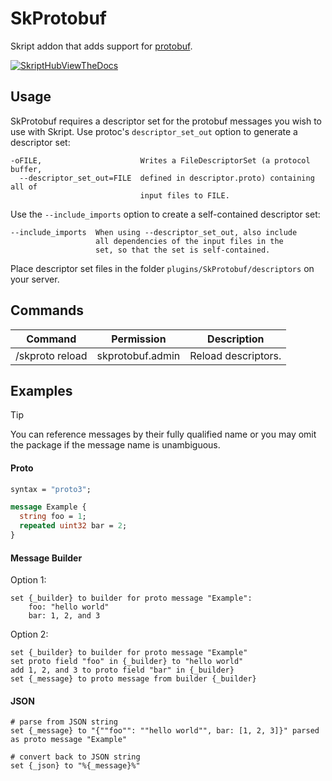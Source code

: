 # SkProtobuf
Skript addon that adds support for [protobuf](https://protobuf.dev/).

[![SkriptHubViewTheDocs](http://skripthub.net/static/addon/ViewTheDocsButton.png)](http://skripthub.net/docs/?addon=SkProtobuf)

## Usage
SkProtobuf requires a descriptor set for the protobuf messages you wish to use with Skript. Use protoc's `descriptor_set_out` option to generate a descriptor set:
```
-oFILE,                      Writes a FileDescriptorSet (a protocol buffer,
  --descriptor_set_out=FILE  defined in descriptor.proto) containing all of
                             input files to FILE.
```
Use the `--include_imports` option to create a self-contained descriptor set:
```
--include_imports  When using --descriptor_set_out, also include
                   all dependencies of the input files in the
                   set, so that the set is self-contained.
```
Place descriptor set files in the folder `plugins/SkProtobuf/descriptors` on your server.

## Commands
| Command         | Permission         | Description         |
|-----------------|--------------------|---------------------|
| /skproto reload | skprotobuf.admin   | Reload descriptors. |

## Examples
> [!TIP]
> You can reference messages by their fully qualified name or you may omit the package if the message name is unambiguous.

#### Proto
```protobuf
syntax = "proto3";

message Example {
  string foo = 1;
  repeated uint32 bar = 2;
}
```
#### Message Builder
Option 1:
```
set {_builder} to builder for proto message "Example":
    foo: "hello world"
    bar: 1, 2, and 3
```
Option 2:
```
set {_builder} to builder for proto message "Example"
set proto field "foo" in {_builder} to "hello world"
add 1, 2, and 3 to proto field "bar" in {_builder}
set {_message} to proto message from builder {_builder}
```
#### JSON
```
# parse from JSON string
set {_message} to "{""foo"": ""hello world"", bar: [1, 2, 3]}" parsed as proto message "Example"

# convert back to JSON string
set {_json} to "%{_message}%"
```
